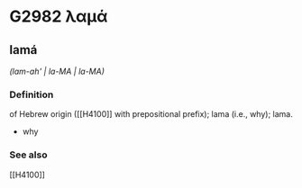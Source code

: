 # G2982 λαμά

## lamá

_(lam-ah' | la-MA | la-MA)_

### Definition

of Hebrew origin ([[H4100]] with prepositional prefix); lama (i.e., why); lama.

- why

### See also

[[H4100]]

